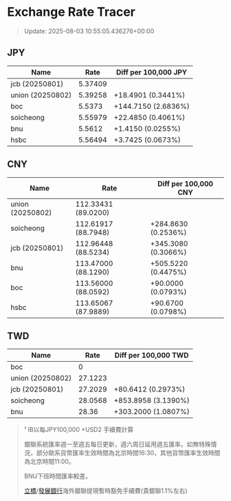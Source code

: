# Exchange Rate Tracer

> Update: 2025-08-03 10:55:05.436276+00:00

## JPY

| Name             |    Rate | Diff per 100,000 JPY   |
|------------------|---------|------------------------|
| jcb (20250801)   | 5.37409 |                        |
| union (20250802) | 5.39258 | +18.4901 (0.3441%)     |
| boc              | 5.5373  | +144.7150 (2.6836%)    |
| soicheong        | 5.55979 | +22.4850 (0.4061%)     |
| bnu              | 5.5612  | +1.4150 (0.0255%)      |
| hsbc             | 5.56494 | +3.7425 (0.0673%)      |

## CNY

| Name             | Rate                | Diff per 100,000 CNY   |
|------------------|---------------------|------------------------|
| union (20250802) | 112.33431	(89.0200) |                        |
| soicheong        | 112.61917	(88.7948) | +284.8630 (0.2536%)    |
| jcb (20250801)   | 112.96448	(88.5234) | +345.3080 (0.3066%)    |
| bnu              | 113.47000	(88.1290) | +505.5220 (0.4475%)    |
| boc              | 113.56000	(88.0592) | +90.0000 (0.0793%)     |
| hsbc             | 113.65067	(87.9889) | +90.6700 (0.0798%)     |

## TWD

| Name             |    Rate | Diff per 100,000 TWD   |
|------------------|---------|------------------------|
| boc              |  0      |                        |
| union (20250802) | 27.1223 |                        |
| jcb (20250801)   | 27.2029 | +80.6412 (0.2973%)     |
| soicheong        | 28.0568 | +853.8958 (3.1390%)    |
| bnu              | 28.36   | +303.2000 (1.0807%)    |


> ¹ IB以每JPY100,000 +USD2 手續費計算
>
> 銀聯系統匯率週一至週五每日更新，週六周日延用週五匯率。如無特殊情況，部分歐系貨幣匯率生效時間為北京時間16:30，其他貨幣匯率生效時間為北京時間11:00。
>
> BNU下班時間匯率較差。
>
> [立橋](https://www.wlbank.com.mo/uploads/ueditor/file/20181211/1544536513900230.pdf)/[發展銀行](https://www.mdb.com.mo/Service_Charges_20230728.pdf)海外銀聯提現暫時豁免手續費(貴銀聯1.1%左右)

